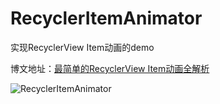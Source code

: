 # RecyclerItemAnimator

实现RecyclerView Item动画的demo 

博文地址：[最简单的RecyclerView Item动画全解析](https://blog.csdn.net/weixin_42229694/article/details/103513003)

![RecyclerItemAnimator](https://github.com/irdest/pic/blob/master/RVItemAnimator/最开始.gif)
